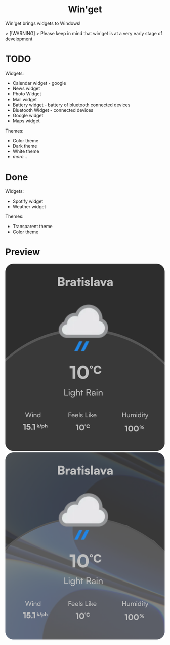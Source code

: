 <h1 align="center">Win'get</h1>
<p></p>
Win'get brings widgets to Windows! 
</p>
 <p></p>
> [!WARNING]
> Please keep in mind that win'get is at a very early stage of development

# TODO
Widgets: 
 - Calendar widget - google
 - News widget
 - Photo Widget
 - Mail widget
 - Battery widget - battery of bluetooth connected devices
 - Bluetooth Widget - connected devices
 - Google widget
 - Maps widget

Themes: 
 - Color theme
 - Dark theme
 - White theme
 - *more...*

# Done
Widgets: 
 - Spotify widget
 - Weather widget

Themes:
 - Transparent theme
 - Color theme

# Preview
<div align="center">
<img src="weather-widget-color.svg">
<img src="weather-widget-transparent.svg">
</div>

